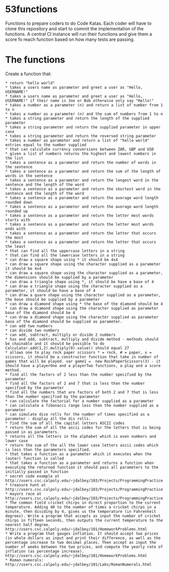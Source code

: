 # 53functions
Functions to prepare coders to do Code Katas. Each coder will have to clone this repository and start to commit the implementation of the functions. A central CI instance will run their functions and give them a score fo reach function based on how many tests are passing.

# The functions

Create a function that:

	* return "hello world"
	* takes a users name as parameter and greet a user as "Hello, USERNAME!"
	* takes a users name as parameter and greet a user as "Hello, USERNAME!" if their name is Joe or Bob otherwise only say "Hello!"
	* takes a number as a parameter (n) and return a list of number from 1 to n
	* takes a number as a parameter (n) and the sum of numbers from 1 to n
	* takes a string parameter and return the length of the supplied parameter
	* takes a string parameter and return the supplied parameter in upper case
	* takes a string parameter and return the reversed string parameter
	* takes a number as parameter and return a list of "hello world" entries equal to the number supplied
	* that can calculate currency conversions between ZAR, GBP and USD
	* given a list of numbers returns the highest and lowest numbers in the list
	* takes a sentence as a parameter and return the number of words in the sentence
	* takes a sentence as a parameter and return the sum of the length of words in the sentence
	* takes a sentence as a parameter and return the longest word in the sentence and the length of the word
	* takes a sentence as a parameter and return the shortest word in the sentence and the length of the word
	* takes a sentence as a parameter and return the average word length rounded down
	* takes a sentence as a parameter and return the average word length rounded up
	* takes a sentence as a parameter and return the letter most words starts with
	* takes a sentence as a parameter and return the letter most words ends with
	* takes a sentence as a parameter and return the letter that occurs the most
	* takes a sentence as a parameter and return the letter that occurs the least
	* that can find all the uppercase letters in a string
	* that can find all the lowercase letters in a string
	* can draw a square shape using * it should be 4x4
	* can draw a square shape using the character supplied as a parameter it should be 4x4
	* can draw a square shape using the character supplied as a parameter, the dimensions should be supplied by a parameter
	* can draw a triangle shape using *, it should be have a base of 4
	* can draw a triangle shape using the character supplied as a parameter, it should be have a base of 4
	* can draw a quare shape using the character supplied as a parameter, the base should be supplied by a parameter	
	* can draw a diamond shape using * the base of the diamond should be 4
	* can draw a diamond shape using the character supplied as parameter base of the diamond should be 4
	* can draw a diamond shape using the character supplied as parameter base of the diamond should be supplied as parameter.
	* can add two numbers
	* can divide two numbers
	* can add, subtract, multiply or divide 2 numbers
	* has and add, subtract, multiply and divide method - methods should be chainable and it should be possible to do Calculator.add(1,2).multiply(9).value() should equal 27
	* allows one to play rock paper scissors * = rock, # = paper, x = scissors, it should be a constructor function that take in number of games that will be played. var game1 =  new RockPaperScissors(3) - it should have a playerOne and a playerTwo functions, a play and a score method.
	* find all the factors of 2 less than the number specified by the parameter
	* find all the factors of 2 and 7 that is less than the number specified by the parameter
	* find all the numbers that are factors of both 2 and 7 that is less than the number specified by the parameter
	* can calculate the factorial for a number supplied as a parameter
	* can calculate a fibonacci range less than the number supplied as a parameter
	* can simulate dice rolls for the number of times specified as a parameter - display all the dis rolls.
	* find the sum of all the capital letters ASCII codes 
	* return the sum of all the ascii codes for the letters that is being passed in as parameters.
	* returns all the letters in the alphabet which is even numbers and lower case
	* return the sum of the all the lower case letters ascii codes which is less than the parameters specified.
	* that takes a function as a parameter which it executes when the (outer) function is called
	* that takes a function as a parameter and returns a function when executing the returned function it should pass all parameters to the initially passed in function
	* secret code example at http://users.csc.calpoly.edu/~jdalbey/103/Projects/ProgrammingPractice.html
	* treasure hunt at http://users.csc.calpoly.edu/~jdalbey/103/Projects/ProgrammingPractice.html
	* mayors race at http://users.csc.calpoly.edu/~jdalbey/103/Projects/ProgrammingPractice.html
	* The common field cricket chirps in direct proportion to the current tem­perature. Adding 40 to the number of times a cricket chirps in a minute, then dividing by 4, gives us the temperature (in Fahrenheit degrees). Write a program that accepts as input the number of cricket chirps in fifteen seconds, then outputs the current temperature to the nearest half degree. http://users.csc.calpoly.edu/~jdalbey/101/HomeworkProblems.html
	* Write a program that gauges inflation. It should accept two prices (in whole dollars as input and print their difference, as well as the percentage increase to two decimal places. Then accept as input the number of weeks between the two prices, and compute the yearly rate of inflation (as percentage increase). http://users.csc.calpoly.edu/~jdalbey/101/HomeworkProblems.html
	* Roman numerals: http://users.csc.calpoly.edu/~jdalbey/101/Labs/RomanNumerals.html
